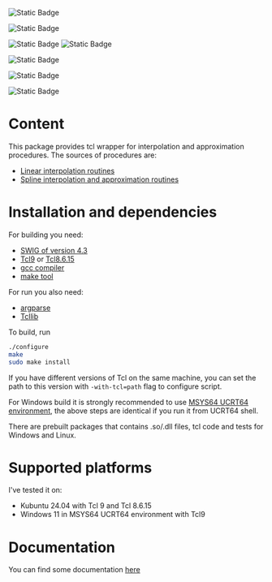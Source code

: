 ![Static Badge](https://img.shields.io/badge/version-0.14-blue)

![Static Badge](https://img.shields.io/badge/license-GPL3-blue)

![Static Badge](https://img.shields.io/badge/Tcl_version-9.0-blue)
![Static Badge](https://img.shields.io/badge/Tcl_version-8.6.15-blue)

![Static Badge](https://img.shields.io/badge/Kubuntu_24.04-pass-green)

![Static Badge](https://img.shields.io/badge/Windows_11-pass-green)

![Static Badge](https://img.shields.io/badge/Tcl_coverage-98.6%25-green)

# Content

This package provides tcl wrapper for interpolation and approximation procedures.
The sources of procedures are:
- [Linear interpolation routines](https://people.math.sc.edu/Burkardt/c_src/interp/interp.html)
- [Spline interpolation and approximation routines](https://people.math.sc.edu/Burkardt/c_src/spline/spline.html)

# Installation and dependencies

For building you need:
- [SWIG of version 4.3](https://www.swig.org/download.html)
- [Tcl9](https://www.tcl.tk/software/tcltk/9.0.html) or [Tcl8.6.15](https://www.tcl.tk/software/tcltk/8.6.html)
- [gcc compiler](https://gcc.gnu.org/)
- [make tool](https://www.gnu.org/software/make/)

For run you also need:
- [argparse](https://wiki.tcl-lang.org/page/argparse)
- [Tcllib](https://www.tcl.tk/software/tcllib/)

To build, run 
```bash
./configure
make
sudo make install
```
If you have different versions of Tcl on the same machine, you can set the path to this version with `-with-tcl=path`
flag to configure script.

For Windows build it is strongly recommended to use [MSYS64 UCRT64 environment](https://www.msys2.org/), the above
steps are identical if you run it from UCRT64 shell. 

There are prebuilt packages that contains .so/.dll files, tcl code and tests for Windows and Linux.

# Supported platforms

I've tested it on:
- Kubuntu 24.04 with Tcl 9 and Tcl 8.6.15
- Windows 11 in MSYS64 UCRT64 environment with Tcl9

# Documentation

You can find some documentation [here](https://georgtree.github.io/tclinterp)
